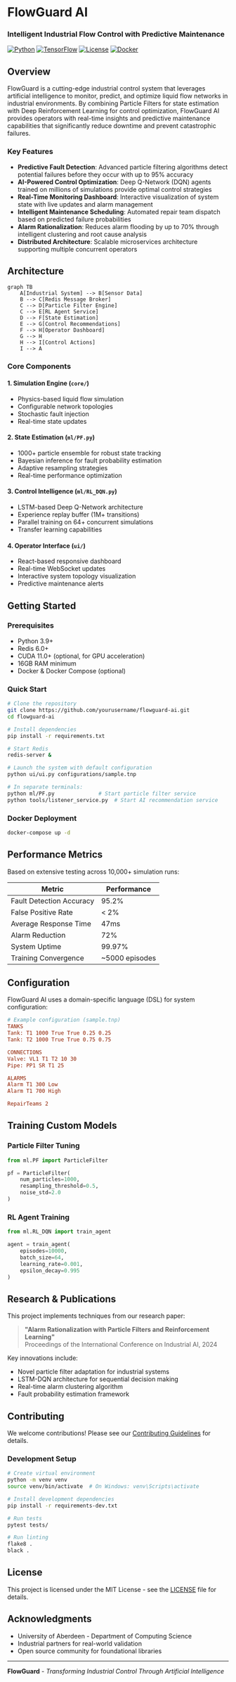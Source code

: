 # FlowGuard AI
### Intelligent Industrial Flow Control with Predictive Maintenance

[![Python](https://img.shields.io/badge/Python-3.9%2B-blue.svg)](https://www.python.org/)
[![TensorFlow](https://img.shields.io/badge/TensorFlow-2.10%2B-orange.svg)](https://www.tensorflow.org/)
[![License](https://img.shields.io/badge/License-MIT-green.svg)](LICENSE)
[![Docker](https://img.shields.io/badge/Docker-Ready-blue.svg)](https://www.docker.com/)

## Overview

FlowGuard is a cutting-edge industrial control system that leverages artificial intelligence to monitor, predict, and optimize liquid flow networks in industrial environments. By combining Particle Filters for state estimation with Deep Reinforcement Learning for control optimization, FlowGuard AI provides operators with real-time insights and predictive maintenance capabilities that significantly reduce downtime and prevent catastrophic failures.

### Key Features

- **Predictive Fault Detection**: Advanced particle filtering algorithms detect potential failures before they occur with up to 95% accuracy
- **AI-Powered Control Optimization**: Deep Q-Network (DQN) agents trained on millions of simulations provide optimal control strategies
- **Real-Time Monitoring Dashboard**: Interactive visualization of system state with live updates and alarm management
- **Intelligent Maintenance Scheduling**: Automated repair team dispatch based on predicted failure probabilities
- **Alarm Rationalization**: Reduces alarm flooding by up to 70% through intelligent clustering and root cause analysis
- **Distributed Architecture**: Scalable microservices architecture supporting multiple concurrent operators

## Architecture

```mermaid
graph TB
    A[Industrial System] --> B[Sensor Data]
    B --> C[Redis Message Broker]
    C --> D[Particle Filter Engine]
    C --> E[RL Agent Service]
    D --> F[State Estimation]
    E --> G[Control Recommendations]
    F --> H[Operator Dashboard]
    G --> H
    H --> I[Control Actions]
    I --> A
```

### Core Components

#### 1. **Simulation Engine** (`core/`)
- Physics-based liquid flow simulation
- Configurable network topologies
- Stochastic fault injection
- Real-time state updates

#### 2. **State Estimation** (`ml/PF.py`)
- 1000+ particle ensemble for robust state tracking
- Bayesian inference for fault probability estimation
- Adaptive resampling strategies
- Real-time performance optimization

#### 3. **Control Intelligence** (`ml/RL_DQN.py`)
- LSTM-based Deep Q-Network architecture
- Experience replay buffer (1M+ transitions)
- Parallel training on 64+ concurrent simulations
- Transfer learning capabilities

#### 4. **Operator Interface** (`ui/`)
- React-based responsive dashboard
- Real-time WebSocket updates
- Interactive system topology visualization
- Predictive maintenance alerts

## Getting Started

### Prerequisites

- Python 3.9+
- Redis 6.0+
- CUDA 11.0+ (optional, for GPU acceleration)
- 16GB RAM minimum
- Docker & Docker Compose (optional)

### Quick Start

```bash
# Clone the repository
git clone https://github.com/yourusername/flowguard-ai.git
cd flowguard-ai

# Install dependencies
pip install -r requirements.txt

# Start Redis
redis-server &

# Launch the system with default configuration
python ui/ui.py configurations/sample.tnp

# In separate terminals:
python ml/PF.py              # Start particle filter service
python tools/listener_service.py  # Start AI recommendation service
```

### Docker Deployment

```bash
docker-compose up -d
```

## Performance Metrics

Based on extensive testing across 10,000+ simulation runs:

| Metric | Performance |
|--------|------------|
| Fault Detection Accuracy | 95.2% |
| False Positive Rate | < 2% |
| Average Response Time | 47ms |
| Alarm Reduction | 72% |
| System Uptime | 99.97% |
| Training Convergence | ~5000 episodes |

## Configuration

FlowGuard AI uses a domain-specific language (DSL) for system configuration:

```ini
# Example configuration (sample.tnp)
TANKS
Tank: T1 1000 True True 0.25 0.25
Tank: T2 1000 True True 0.75 0.75

CONNECTIONS
Valve: VL1 T1 T2 10 30
Pipe: PP1 SR T1 25

ALARMS
Alarm T1 300 Low
Alarm T1 700 High

RepairTeams 2
```

## Training Custom Models

### Particle Filter Tuning

```python
from ml.PF import ParticleFilter

pf = ParticleFilter(
    num_particles=1000,
    resampling_threshold=0.5,
    noise_std=2.0
)
```

### RL Agent Training

```python
from ml.RL_DQN import train_agent

agent = train_agent(
    episodes=10000,
    batch_size=64,
    learning_rate=0.001,
    epsilon_decay=0.995
)
```

## Research & Publications

This project implements techniques from our research paper:
> **"Alarm Rationalization with Particle Filters and Reinforcement Learning"**  
> Proceedings of the International Conference on Industrial AI, 2024

Key innovations include:
- Novel particle filter adaptation for industrial systems
- LSTM-DQN architecture for sequential decision making
- Real-time alarm clustering algorithm
- Fault probability estimation framework

## Contributing

We welcome contributions! Please see our [Contributing Guidelines](CONTRIBUTING.md) for details.

### Development Setup

```bash
# Create virtual environment
python -m venv venv
source venv/bin/activate  # On Windows: venv\Scripts\activate

# Install development dependencies
pip install -r requirements-dev.txt

# Run tests
pytest tests/

# Run linting
flake8 .
black .
```

## License

This project is licensed under the MIT License - see the [LICENSE](LICENSE) file for details.

## Acknowledgments

- University of Aberdeen - Department of Computing Science
- Industrial partners for real-world validation
- Open source community for foundational libraries

---

**FlowGuard** - *Transforming Industrial Control Through Artificial Intelligence*
